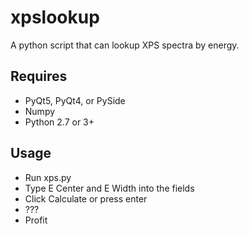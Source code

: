 # xpslookup
A python script that can lookup XPS spectra by energy.

## Requires
- PyQt5, PyQt4, or PySide
- Numpy
- Python 2.7 or 3+

## Usage
- Run xps.py
- Type E Center and E Width into the fields
- Click Calculate or press enter
- ???
- Profit

